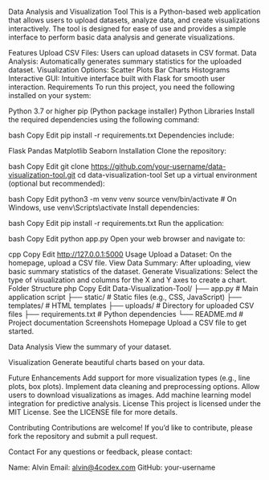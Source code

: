 Data Analysis and Visualization Tool
This is a Python-based web application that allows users to upload datasets, analyze data, and create visualizations interactively. The tool is designed for ease of use and provides a simple interface to perform basic data analysis and generate visualizations.

Features
Upload CSV Files: Users can upload datasets in CSV format.
Data Analysis: Automatically generates summary statistics for the uploaded dataset.
Visualization Options:
Scatter Plots
Bar Charts
Histograms
Interactive GUI: Intuitive interface built with Flask for smooth user interaction.
Requirements
To run this project, you need the following installed on your system:

Python 3.7 or higher
pip (Python package installer)
Python Libraries
Install the required dependencies using the following command:

bash
Copy
Edit
pip install -r requirements.txt
Dependencies include:

Flask
Pandas
Matplotlib
Seaborn
Installation
Clone the repository:

bash
Copy
Edit
git clone https://github.com/your-username/data-visualization-tool.git
cd data-visualization-tool
Set up a virtual environment (optional but recommended):

bash
Copy
Edit
python3 -m venv venv
source venv/bin/activate  # On Windows, use venv\Scripts\activate
Install dependencies:

bash
Copy
Edit
pip install -r requirements.txt
Run the application:

bash
Copy
Edit
python app.py
Open your web browser and navigate to:

cpp
Copy
Edit
http://127.0.0.1:5000
Usage
Upload a Dataset: On the homepage, upload a CSV file.
View Data Summary: After uploading, view basic summary statistics of the dataset.
Generate Visualizations: Select the type of visualization and columns for the X and Y axes to create a chart.
Folder Structure
php
Copy
Edit
Data-Visualization-Tool/
├── app.py                # Main application script
├── static/               # Static files (e.g., CSS, JavaScript)
├── templates/            # HTML templates
├── uploads/              # Directory for uploaded CSV files
├── requirements.txt      # Python dependencies
└── README.md             # Project documentation
Screenshots
Homepage
Upload a CSV file to get started.


Data Analysis
View the summary of your dataset.


Visualization
Generate beautiful charts based on your data.


Future Enhancements
Add support for more visualization types (e.g., line plots, box plots).
Implement data cleaning and preprocessing options.
Allow users to download visualizations as images.
Add machine learning model integration for predictive analysis.
License
This project is licensed under the MIT License. See the LICENSE file for more details.

Contributing
Contributions are welcome! If you’d like to contribute, please fork the repository and submit a pull request.

Contact
For any questions or feedback, please contact:

Name: Alvin
Email: alvin@4codex.com
GitHub: your-username
